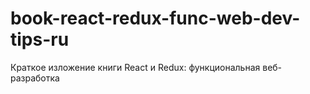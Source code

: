 # book-react-redux-func-web-dev-tips-ru
Краткое изложение книги React и Redux: функциональная веб-разработка
